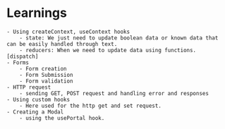 
# Learnings
    - Using createContext, useContext hooks
        - state: We just need to update boolean data or known data that can be easily handled through text.
        - reducers: When we need to update data using functions. [dispatch]
    - Forms
        - Form creation
        - Form Submission
        - Form validation
    - HTTP request
        - sending GET, POST request and handling error and responses
    - Using custom hooks
        - Here used for the http get and set request.
    - Creating a Modal
        - using the usePortal hook.
    